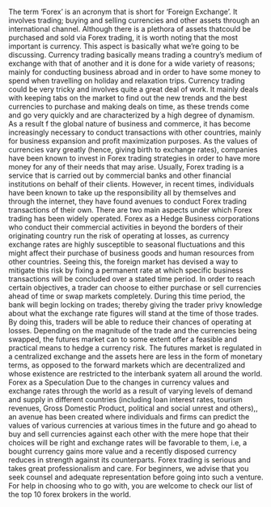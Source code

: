 The term ‘Forex’ is an acronym that is short for ‘Foreign Exchange’. It involves trading; buying and selling currencies and other assets through an international channel. Although there is a plethora of assets thatcould be purchased and sold via Forex trading, it is worth noting that the most important is currency. This aspect is basically what we’re going to be discussing. Currency trading basically means trading a country’s medium of exchange with that of another and it is done for a wide variety of reasons; mainly for conducting business abroad and in order to have some money to spend when travelling on holiday and relaxation trips. Currency trading could be very tricky and involves quite a great deal of work. It mainly deals with keeping tabs on the market to find out the new trends and the best currencies to purchase and making deals on time, as these trends come and go very quickly and are characterized by a high degree of dynamism.
As a result f the global nature of business and commerce, it has become increasingly necessary to conduct transactions with other countries, mainly for business expansion and profit maximization purposes. As the values of currencies vary greatly (hence, giving birth to exchange rates), companies have been known to invest in Forex trading strategies in order to have more money for any of their needs that may arise. Usually, Forex trading is a service that is carried out by commercial banks and other financial institutions on behalf of their clients. However, in recent times, individuals have been known to take up the responsibility all by themselves and through the internet, they have found avenues to conduct Forex trading transactions of their own. There are two main aspects under which Forex trading has been widely operated.
Forex as a Hedge
Business corporations who conduct their commercial activities in beyond the borders of their originating country run the risk of operating at losses, as currency exchange rates are highly susceptible to seasonal fluctuations and this might affect their purchase of business goods and human resources from other countries. Seeing this, the foreign market has devised a way to mitigate this risk by fixing a permanent rate at which specific business transactions will be concluded over a stated time period. In order to reach certain objectives, a trader can choose to either purchase or sell currencies ahead of time or swap markets completely. During this time period, the bank will begin locking on trades; thereby giving the trader privy knowledge about what the exchange rate figures will stand at the time of those trades. By doing this, traders will be able to reduce their chances of operating at losses. Depending on the magnitude of the trade and the currencies being swapped, the futures market can to some extent offer a feasible and practical means to hedge a currency risk. The futures market is regulated in a centralized exchange and the assets here are less in the form of monetary terms, as opposed to the forward markets which are decentralized and whose existence are restricted to the interbank syatem all around the world.
Forex as a Speculation
Due to the changes in currency values and exchange rates through the world as a result of varying levels of demand and supply in different countries (including loan interest rates, tourism revenues, Gross Domestic Product, political and social unrest and others),, an avenue has been created where individuals and firms can predict the values of various currencies at various times in the future and go ahead to buy and sell currencies against each other with the mere hope that their choices will be right and exchange rates will be favorable to them, i.e, a bought currency gains more value and a recently disposed currency reduces in strength against its counterparts.
Forex trading is serious and takes great professionalism and care. For beginners, we advise that you seek counsel and adequate representation before going into such a venture. For help in choosing who to go with, you are welcome to check our list of the top 10 forex brokers in the world.
